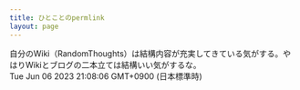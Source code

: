 ```yaml
---
title: ひとことのpermlink
layout: page
---
```

<div class="box" dt="1686053286806">
  自分のWiki（RandomThoughts）は結構内容が充実してきている気がする。やはりWikiとブログの二本立ては結構いい気がするな。
  <div class="content is-small">Tue Jun 06 2023 21:08:06 GMT+0900 (日本標準時)</div>
</div>
